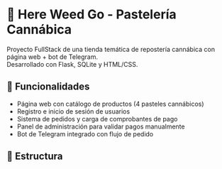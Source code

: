 # 🌿 Here Weed Go - Pastelería Cannábica

Proyecto FullStack de una tienda temática de repostería cannábica con página web + bot de Telegram.  
Desarrollado con Flask, SQLite y HTML/CSS.

## 🚀 Funcionalidades

- Página web con catálogo de productos (4 pasteles cannábicos)
- Registro e inicio de sesión de usuarios
- Sistema de pedidos y carga de comprobantes de pago
- Panel de administración para validar pagos manualmente
- Bot de Telegram integrado con flujo de pedido

## 📁 Estructura

